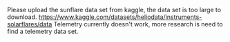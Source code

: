 Please upload the sunflare data set from kaggle, the data set is too large to download.
https://www.kaggle.com/datasets/heliodata/instruments-solarflares/data
Telemetry currently doesn't work, more research is need to find a telemetry data set.
